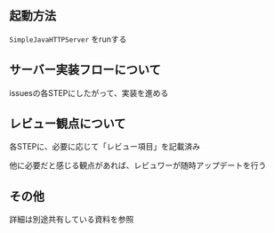## 起動方法
`SimpleJavaHTTPServer` をrunする

## サーバー実装フローについて
issuesの各STEPにしたがって、実装を進める

## レビュー観点について
各STEPに、必要に応じて「レビュー項目」を記載済み

他に必要だと感じる観点があれば、レビュワーが随時アップデートを行う

## その他
詳細は別途共有している資料を参照
